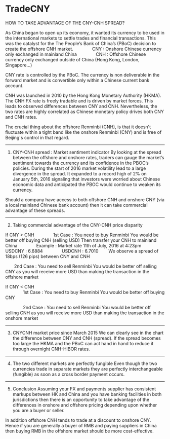 # TradeCNY

HOW TO TAKE ADVANTAGE OF THE CNY-CNH SPREAD?

As China began to open up its economy, it wanted its currency to be used in the international markets to settle trades and financial transactions.  This was the catalyst for the The People’s Bank of China’s (PBoC) decision to create the offshore CNH market.
    CNY : Onshore Chinese currency only exchanged in mainland China
    CNH : Offshore Chinese currency only exchanged outside of China (Hong Kong, London, Singapore…)
    
CNY rate is controlled by the PBoC. The currency is non deliverable in the forward market and is convertible only within a Chinese current bank account.

CNH was launched in 2010 by the Hong Kong Monetary Authority (HKMA). The CNH FX rate is freely tradable and is driven by market forces. This leads to observed differences between CNY and CNH. Nevertheless, the two rates are highly correlated as Chinese monetary policy drives both CNY and CNH rates.

The crucial thing about the offshore Renminbi (CNH), is that it doesn't fluctuate within a tight band like the onshore Renminbi (CNY) and is free of Beijing's control in that regard.

----------------------------------------------------------------------------------------------------------------------------------------
1.   CNY-CNH spread : Market sentiment indicator
By looking at the spread between the offshore and onshore rates, traders can gauge the market’s sentiment towards the currency and its confidence in the PBOC’s policies. During the start of 2016 market volatility lead to a large divergence in the spread. It expanded to a record high of 2% on January 5th, 2016 signaling that investors were worried about Chinese economic data and anticipated the PBOC would continue to weaken its currency. 

Should a company have access to both offshore CNH and onshore CNY (via a local mainland Chinese bank account) then it can take commercial advantage of these spreads. 

----------------------------------------------------------------------------------------------------------------------------------------
2.   Taking commercial advantage of the CNY-CNH price disparity

If CNY > CNH
    1st Case : You need to buy Renminbi
    You would be better off buying CNH (selling USD)
    Then transfer your CNH to mainland China 
    Example : Market rate 11th of July, 2016 at 4:23pm
    USDCNY : 6.6884
    USDCNH : 6.7010
    We observe a spread of 18bps (126 pips) between CNY and CNH

    2nd Case : You need to sell Renminbi
    You would be better off selling CNY as you will receive more USD than making the transaction in the offshore market

If CNY < CNH  
    1st Case : You need to buy Renminbi
    You would be better off buying CNY

    2nd Case : You need to sell Renminbi
    You would be better off selling CNH as you will receive more USD than making the transaction in the onshore market

----------------------------------------------------------------------------------------------------------------------------------------
3.   CNYCNH market price since March 2015
We can clearly see in the chart the difference between CNY and CNH (spread). If the spread becomes too large the HKMA and the PBoC can act hand in hand to reduce it through overnight CNH-HIBOR rates. 

----------------------------------------------------------------------------------------------------------------------------------------
4.   The two different markets are perfectly fungible
Even though the two currencies trade in separate markets they are perfectly interchangeable (fungible) as soon as a cross border payment occurs.

----------------------------------------------------------------------------------------------------------------------------------------
5.  Conclusion 
Assuming your FX and payments supplier has consistent markups between HK and China and you have banking facilities in both jurisdictions then there is an opportunity to take advantage of the differences in onshore and offshore pricing depending upon whether you are a buyer or seller.

In addition offshore CNH tends to trade at a discount to onshore CNY. Hence if you are generally a buyer of RMB and paying suppliers in China then buying RMB in the offshore market should be more cost-effective.

